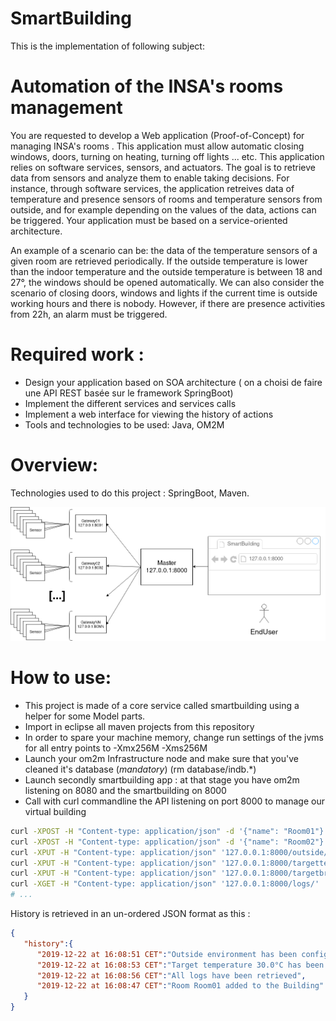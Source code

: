 SmartBuilding
===============

This is the implementation of following subject:

# Automation of the INSA's rooms management

You are requested to develop a Web application (Proof-of-Concept) for managing  INSA's rooms . This application must allow automatic closing windows, doors, turning on heating, turning off lights ... etc. This application relies on software services, sensors, and actuators. The goal is to retrieve data from sensors and analyze them to enable taking decisions. For instance, through software services, the application retreives data of temperature and presence sensors of rooms and temperature sensors from outside, and for example depending on the values of the data, actions can be triggered. Your application must be based on a service-oriented architecture.

An example of a scenario can be: the data of the temperature sensors of a given room are retrieved periodically. If the outside temperature is lower than the indoor temperature and the outside temperature is between 18 and 27°, the windows should be opened automatically. We can also consider the scenario of closing doors, windows and lights if the current time is outside working hours and there is nobody. However, if there are presence activities from 22h, an alarm must be triggered.

# Required work  :

* Design your application based on SOA architecture ( on a choisi de faire une API REST basée sur le framework SpringBoot)
* Implement the different services and services calls
* Implement a web interface for viewing the history of actions
* Tools and technologies to be used: Java, OM2M

# Overview:

Technologies used to do this project : SpringBoot, Maven.

![Alt text](SmartBuilding.png?raw=true "SmartBuilding Main Concepts")

# How to use:

* This project is made of a core service called smartbuilding using a helper for some Model parts.
* Import in eclipse all maven projects from this repository
* In order to spare your machine memory, change run settings of the jvms for all entry points to -Xmx256M -Xms256M
* Launch your om2m Infrastructure node and make sure that you've cleaned it's database (*mandatory*) (rm database/indb.*)
* Launch secondly smartbuilding app : at that stage you have om2m listening on 8080 and the smartbuilding on 8000
* Call with curl commandline the API listening on port 8000 to manage our virtual building

```bash
curl -XPOST -H "Content-type: application/json" -d '{"name": "Room01"}' '127.0.0.1:8000/addroom/'
curl -XPOST -H "Content-type: application/json" -d '{"name": "Room02"}' '127.0.0.1:8000/addroom/'
curl -XPUT -H "Content-type: application/json" '127.0.0.1:8000/outside/0/1000/'
curl -XPUT -H "Content-type: application/json" '127.0.0.1:8000/targettemp/30'
curl -XPUT -H "Content-type: application/json" '127.0.0.1:8000/targetbrightness/500'
curl -XGET -H "Content-type: application/json" '127.0.0.1:8000/logs/'
# ...
```

History is retrieved in an un-ordered JSON format as this :
```json
{
   "history":{
      "2019-12-22 at 16:08:51 CET":"Outside environment has been configured with 0.0°C and 1000.0Lux",
      "2019-12-22 at 16:08:53 CET":"Target temperature 30.0°C has been configured for the whole building",
      "2019-12-22 at 16:08:56 CET":"All logs have been retrieved",
      "2019-12-22 at 16:08:47 CET":"Room Room01 added to the Building"
   }
}
```
